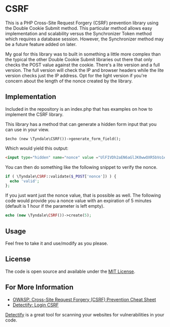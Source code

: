 # CSRF

This is a PHP Cross-Site Request Forgery (CSRF) prevention library using the Double Cookie Submit method.  This particular method allows easy implementation and scalability versus the Synchronizer Token method which requires a database session.  However, the Synchronizer method may be a future feature added on later.

My goal for this library was to built in something a little more complex than the typical the other Double Cookie Submit libraries out there that only checks the POST value against the cookie. There's a lite version and a full version.  The full version will check the IP and browser headers while the lite version checks just the IP address.  Opt for the light version if you're concern about the length of the nonce created by the library.

## Implementation
Included in the repository is an index.php that has examples on how to implement the CSRF library.

This library has a method that can generate a hidden form input that you can use in your view.

```
$echo (new \Tyndale\CSRF())->generate_form_field();
```
Which would yield this output:

```html
<input type="hidden" name="nonce" value ="UlFIVDh2aEN6aGlJK0wwOXR5bVo1eEcwN2grNEZXSGdqR25QT2FEN291Um05dWt5RnFSMGgrczdyTWFhNkdQWA==" />
```
You can then do something like the following snippet to verify the nonce.
```php
if ( \Tyndale\CSRF::validate($_POST['nonce']) ) {
  echo 'valid';
};
```
If you just want just the nonce value, that is possible as well. The following code would provide you a nonce value with an expiration of 5 minutes (default is 1 hour if the parameter is left empty).

```php
echo (new \Tyndale\CSRF())->create(5);
```

## Usage

Feel free to take it and use/modify as you please.


## License

The code is open source and available under the [MIT License](LICENSE.md).


## For More Information

* [OWASP: Cross-Site Request Forgery (CSRF) Prevention Cheat Sheet](https://www.owasp.org/index.php/Cross-Site_Request_Forgery_%28CSRF%29_Prevention_Cheat_Sheet#Double_Submit_Cookies)
* [Detectify: Login CSRF](https://support.detectify.com/customer/portal/articles/1969819-login-csrf)

[Detectify](https://detectify.com/) is a great tool for scanning your websites for vulnerabilities in your code.